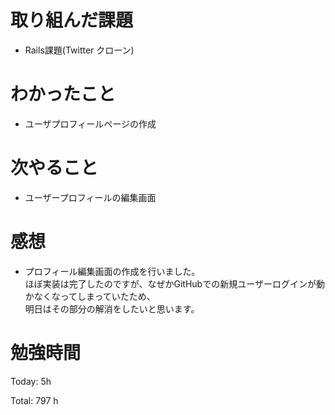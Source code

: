 # 取り組んだ課題
- Rails課題(Twitter クローン)

# わかったこと
- ユーザプロフィールページの作成
  
# 次やること
- ユーザープロフィールの編集画面

# 感想
- プロフィール編集画面の作成を行いました。  
ほぼ実装は完了したのですが、なぜかGitHubでの新規ユーザーログインが動かなくなってしまっていたため、  
明日はその部分の解消をしたいと思います。

# 勉強時間
Today: 5h

Total: 797 h
